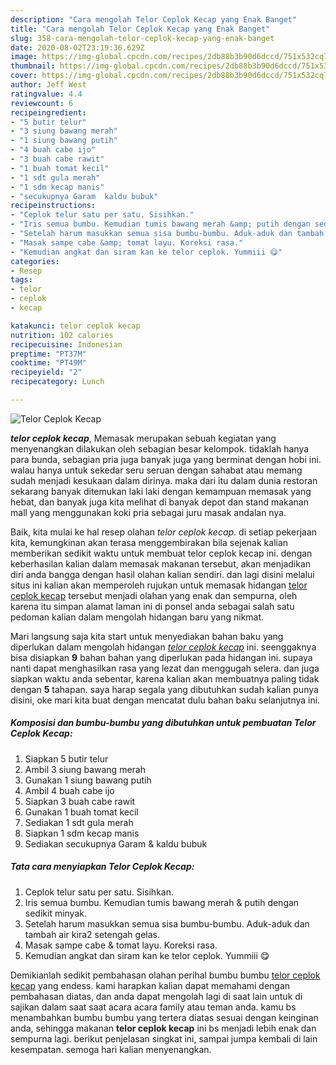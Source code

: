 ```yaml
---
description: "Cara mengolah Telor Ceplok Kecap yang Enak Banget"
title: "Cara mengolah Telor Ceplok Kecap yang Enak Banget"
slug: 358-cara-mengolah-telor-ceplok-kecap-yang-enak-banget
date: 2020-08-02T23:19:36.629Z
image: https://img-global.cpcdn.com/recipes/2db88b3b90d6dccd/751x532cq70/telor-ceplok-kecap-foto-resep-utama.jpg
thumbnail: https://img-global.cpcdn.com/recipes/2db88b3b90d6dccd/751x532cq70/telor-ceplok-kecap-foto-resep-utama.jpg
cover: https://img-global.cpcdn.com/recipes/2db88b3b90d6dccd/751x532cq70/telor-ceplok-kecap-foto-resep-utama.jpg
author: Jeff West
ratingvalue: 4.4
reviewcount: 6
recipeingredient:
- "5 butir telur"
- "3 siung bawang merah"
- "1 siung bawang putih"
- "4 buah cabe ijo"
- "3 buah cabe rawit"
- "1 buah tomat kecil"
- "1 sdt gula merah"
- "1 sdm kecap manis"
- "secukupnya Garam  kaldu bubuk"
recipeinstructions:
- "Ceplok telur satu per satu. Sisihkan."
- "Iris semua bumbu. Kemudian tumis bawang merah &amp; putih dengan sedikit minyak."
- "Setelah harum masukkan semua sisa bumbu-bumbu. Aduk-aduk dan tambah air kira2 setengah gelas."
- "Masak sampe cabe &amp; tomat layu. Koreksi rasa."
- "Kemudian angkat dan siram kan ke telor ceplok. Yummiii 😋"
categories:
- Resep
tags:
- telor
- ceplok
- kecap

katakunci: telor ceplok kecap 
nutrition: 102 calories
recipecuisine: Indonesian
preptime: "PT37M"
cooktime: "PT49M"
recipeyield: "2"
recipecategory: Lunch

---
```



![Telor Ceplok Kecap](https://img-global.cpcdn.com/recipes/2db88b3b90d6dccd/751x532cq70/telor-ceplok-kecap-foto-resep-utama.jpg)

<b><i>telor ceplok kecap</i></b>, Memasak merupakan sebuah kegiatan yang menyenangkan dilakukan oleh sebagian besar kelompok. tidaklah hanya para bunda, sebagian pria juga banyak juga yang berminat dengan hobi ini. walau hanya untuk sekedar seru seruan dengan sahabat atau memang sudah menjadi kesukaan dalam dirinya. maka dari itu dalam dunia restoran sekarang banyak ditemukan laki laki dengan kemampuan memasak yang hebat, dan banyak juga kita melihat di banyak depot dan stand makanan mall yang menggunakan koki pria sebagai juru masak andalan nya.



Baik, kita mulai ke hal resep olahan <i>telor ceplok kecap</i>. di setiap pekerjaan kita, kemungkinan akan terasa menggembirakan bila sejenak kalian memberikan sedikit waktu untuk membuat telor ceplok kecap ini. dengan keberhasilan kalian dalam memasak makanan tersebut, akan menjadikan diri anda bangga dengan hasil olahan kalian sendiri. dan lagi disini melalui situs ini kalian akan memperoleh rujukan untuk memasak hidangan <u>telor ceplok kecap</u> tersebut menjadi olahan yang enak dan sempurna, oleh karena itu simpan alamat laman ini di ponsel anda sebagai salah satu pedoman kalian dalam mengolah hidangan baru yang nikmat.


Mari langsung saja kita start untuk menyediakan bahan baku yang diperlukan dalam mengolah hidangan <u><i>telor ceplok kecap</i></u> ini. seenggaknya bisa disiapkan <b>9</b> bahan bahan yang diperlukan pada hidangan ini. supaya nanti dapat menghasilkan rasa yang lezat dan menggugah selera. dan juga siapkan waktu anda sebentar, karena kalian akan membuatnya paling tidak dengan <b>5</b> tahapan. saya harap segala yang dibutuhkan sudah kalian punya disini, oke mari kita buat dengan mencatat dulu bahan baku selanjutnya ini.

<!--inarticleads1-->

##### Komposisi dan bumbu-bumbu yang dibutuhkan untuk pembuatan Telor Ceplok Kecap:

1. Siapkan 5 butir telur
1. Ambil 3 siung bawang merah
1. Gunakan 1 siung bawang putih
1. Ambil 4 buah cabe ijo
1. Siapkan 3 buah cabe rawit
1. Gunakan 1 buah tomat kecil
1. Sediakan 1 sdt gula merah
1. Siapkan 1 sdm kecap manis
1. Sediakan secukupnya Garam &amp; kaldu bubuk




<!--inarticleads2-->

##### Tata cara menyiapkan Telor Ceplok Kecap:

1. Ceplok telur satu per satu. Sisihkan.
1. Iris semua bumbu. Kemudian tumis bawang merah &amp; putih dengan sedikit minyak.
1. Setelah harum masukkan semua sisa bumbu-bumbu. Aduk-aduk dan tambah air kira2 setengah gelas.
1. Masak sampe cabe &amp; tomat layu. Koreksi rasa.
1. Kemudian angkat dan siram kan ke telor ceplok. Yummiii 😋




Demikianlah sedikit pembahasan olahan perihal bumbu bumbu <u>telor ceplok kecap</u> yang endess. kami harapkan kalian dapat memahami dengan pembahasan diatas, dan anda dapat mengolah lagi di saat lain untuk di sajikan dalam saat saat acara acara family atau teman anda. kamu bs menambahkan bumbu bumbu yang tertera diatas sesuai dengan keinginan anda, sehingga makanan <b>telor ceplok kecap</b> ini bs menjadi lebih enak dan sempurna lagi. berikut penjelasan singkat ini, sampai jumpa kembali di lain kesempatan. semoga hari kalian menyenangkan.

